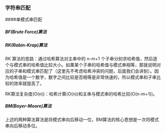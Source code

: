 ### 字符串匹配

####单模式串匹配

##### BF(Brute Force)算法

##### RK(Rabin-Krap)算法

RK 算法的思路：通过哈希算法对主串中的 n-m+1 个子串分别求哈希值，然后逐个与模式串的哈希值比较大小。如果某个子串的哈希值与模式串相等，那就说明对应的子串和模式串匹配了（这里先不考虑哈希冲突的问题，后面我们会讲到）。因为哈希值是一个数字，数字之间比较是否相等是非常快速的，所以模式串和子串比较的效率就提高了。

RK算法复杂度(O(n))：哈希计算(O(n))和主串与模式串的哈希比较(O(n-m+1))。

##### BM(Boyer-Moore)算法

上述的两种算法算法是将模式串向后移动一位，BM算法的核心思想是一次将模式串向后移动多位。